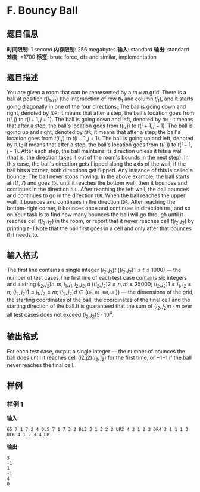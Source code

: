 # F. Bouncy Ball

## 题目信息

**时间限制**: 1 second
**内存限制**: 256 megabytes
**输入**: standard
**输出**: standard
**难度**: *1700
**标签**: brute force, dfs and similar, implementation

## 题目描述

You are given a room that can be represented by a $t$$n \times m$ grid. There is a ball at position $t$$(i_1, j_1)$ (the intersection of row $t$$i_1$ and column $t$$j_1$), and it starts going diagonally in one of the four directions: The ball is going down and right, denoted by $t$$\texttt{DR}$; it means that after a step, the ball's location goes from $t$$(i, j)$ to $t$$(i+1, j+1)$. The ball is going down and left, denoted by $t$$\texttt{DL}$; it means that after a step, the ball's location goes from $t$$(i, j)$ to $t$$(i+1, j-1)$. The ball is going up and right, denoted by $t$$\texttt{UR}$; it means that after a step, the ball's location goes from $t$$(i, j)$ to $t$$(i-1, j+1)$. The ball is going up and left, denoted by $t$$\texttt{UL}$; it means that after a step, the ball's location goes from $t$$(i, j)$ to $t$$(i-1, j-1)$. After each step, the ball maintains its direction unless it hits a wall (that is, the direction takes it out of the room's bounds in the next step). In this case, the ball's direction gets flipped along the axis of the wall; if the ball hits a corner, both directions get flipped. Any instance of this is called a bounce. The ball never stops moving. In the above example, the ball starts at $t$$(1, 7)$ and goes $t$$\texttt{DL}$ until it reaches the bottom wall, then it bounces and continues in the direction $t$$\texttt{UL}$. After reaching the left wall, the ball bounces and continues to go in the direction $t$$\texttt{UR}$. When the ball reaches the upper wall, it bounces and continues in the direction $t$$\texttt{DR}$. After reaching the bottom-right corner, it bounces once and continues in direction $t$$\texttt{UL}$, and so on.Your task is to find how many bounces the ball will go through until it reaches cell $t$$(i_2, j_2)$ in the room, or report that it never reaches cell $t$$(i_2, j_2)$ by printing $t$$-1$.Note that the ball first goes in a cell and only after that bounces if it needs to.

## 输入格式

The first line contains a single integer $(i_2, j_2)$$t$ ($(i_2, j_2)$$1 \leq t \leq 1000$) — the number of test cases.The first line of each test case contains six integers and a string $(i_2, j_2)$$n, m, i_1, j_1, i_2, j_2, d$ ($(i_2, j_2)$$2 \leq n, m \leq 25000$; $(i_2, j_2)$$1 \leq i_1, i_2 \leq n$; $(i_2, j_2)$$1 \leq j_1, j_2 \leq m$; $(i_2, j_2)$$d \in\{ \texttt{DR}, \texttt{DL}, \texttt{UR}, \texttt{UL}\}$) — the dimensions of the grid, the starting coordinates of the ball, the coordinates of the final cell and the starting direction of the ball.It is guaranteed that the sum of $(i_2, j_2)$$n \cdot m$ over all test cases does not exceed $(i_2, j_2)$$5 \cdot 10^4$.

## 输出格式

For each test case, output a single integer — the number of bounces the ball does until it reaches cell (i2,j2)$(i_2, j_2)$ for the first time, or −1$-1$ if the ball never reaches the final cell.

## 样例

### 样例 1

**输入:**
```
65 7 1 7 2 4 DL5 7 1 7 3 2 DL3 3 1 3 2 2 UR2 4 2 1 2 2 DR4 3 1 1 1 3 UL6 4 1 2 3 4 DR
```

**输出:**
```
3
-1
1
-1
4
0
```
